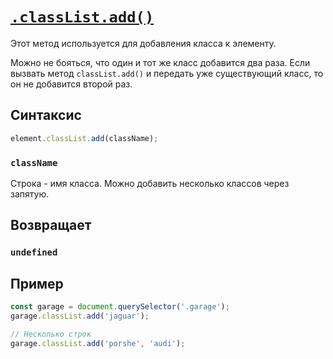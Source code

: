 # [`.classList.add()`](../index.md)

Этот метод используется для добавления класса к элементу.

Можно не бояться, что один и тот же класс добавится два раза. Если вызвать метод `classList.add()` и передать уже существующий класс, то он не добавится второй раз.

## Синтаксис

```js
element.classList.add(className);
```

### `className`

Строка - имя класса. Можно добавить несколько классов через запятую.

## Возвращает

### `undefined`

## Пример

```js
const garage = document.querySelector('.garage');
garage.classList.add('jaguar');

// Несколько строк
garage.classList.add('porshe', 'audi');
```
